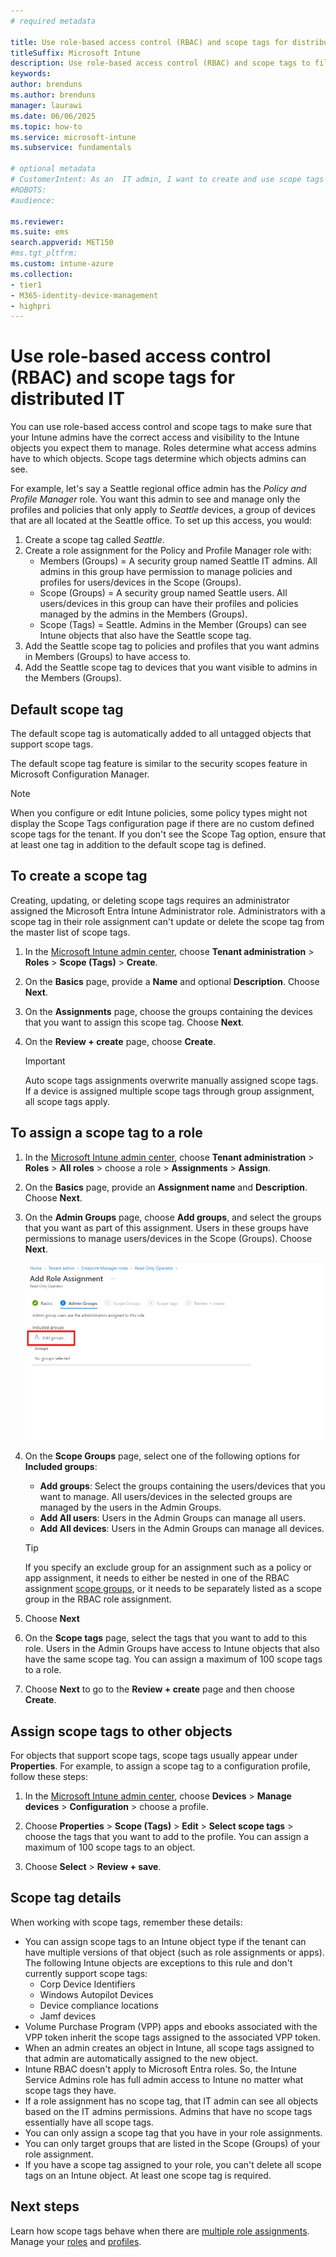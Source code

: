 ```yaml
---
# required metadata

title: Use role-based access control (RBAC) and scope tags for distributed IT
titleSuffix: Microsoft Intune
description: Use role-based access control (RBAC) and scope tags to filter configuration profiles to specific roles.
keywords:
author: brenduns
ms.author: brenduns
manager: laurawi
ms.date: 06/06/2025
ms.topic: how-to
ms.service: microsoft-intune
ms.subservice: fundamentals

# optional metadata
# CustomerIntent: As an  IT admin, I want to create and use scope tags so that right admins have the correct access and visibility to the required Intune objects.
#ROBOTS:
#audience:

ms.reviewer:
ms.suite: ems
search.appverid: MET150
#ms.tgt_pltfrm:
ms.custom: intune-azure
ms.collection:
- tier1
- M365-identity-device-management
- highpri
---
```


# Use role-based access control (RBAC) and scope tags for distributed IT

You can use role-based access control and scope tags to make sure that your Intune admins have the correct access and visibility to the Intune objects you expect them to manage. Roles determine what access admins have to which objects. Scope tags determine which objects admins can see.

For example, let's say a Seattle regional office admin has the *Policy and Profile Manager* role. You want this admin to see and manage only the profiles and policies that only apply to *Seattle* devices, a group of devices that are all located at the Seattle office. To set up this access, you would:

1. Create a scope tag called *Seattle*.
2. Create a role assignment for the Policy and Profile Manager role with:
    - Members (Groups) = A security group named Seattle IT admins. All admins in this group have  permission to manage policies and profiles for users/devices in the Scope (Groups).
    - Scope (Groups) = A security group named Seattle users. All users/devices in this group can have their profiles and policies managed by the admins in the Members (Groups).
    - Scope (Tags) = Seattle. Admins in the Member (Groups) can see Intune objects that also have the Seattle scope tag.
3. Add the Seattle scope tag to policies and profiles that you want admins in Members (Groups) to have access to.
4. Add the Seattle scope tag to devices that you want visible to admins in the Members (Groups).

## Default scope tag

The default scope tag is automatically added to all untagged objects that support scope tags.

The default scope tag feature is similar to the security scopes feature in Microsoft Configuration Manager.

> [!NOTE]
> When you configure or edit Intune policies, some policy types might not display the Scope Tags configuration page if there are no custom defined scope tags for the tenant.
> If you don't see the Scope Tag option, ensure that at least one tag in addition to the default scope tag is defined.

## To create a scope tag

Creating, updating, or deleting scope tags requires an administrator assigned the Microsoft Entra Intune Administrator role. Administrators with a scope tag in their role assignment can't update or delete the scope tag from the master list of scope tags.

1. In the [Microsoft Intune admin center](https://go.microsoft.com/fwlink/?linkid=2109431), choose **Tenant administration** > **Roles** > **Scope (Tags)** > **Create**.
2. On the **Basics** page, provide a **Name** and optional **Description**. Choose **Next**.
3. On the **Assignments** page, choose the groups containing the devices that you want to assign this scope tag. Choose **Next**.
4. On the **Review + create** page, choose **Create**.

    > [!IMPORTANT]
    > Auto scope tags assignments overwrite manually assigned scope tags.
    > If a device is assigned multiple scope tags through group assignment, all scope tags apply.

## To assign a scope tag to a role

1. In the [Microsoft Intune admin center](https://go.microsoft.com/fwlink/?linkid=2109431), choose **Tenant administration** > **Roles** > **All roles** > choose a role > **Assignments** > **Assign**.
2. On the **Basics** page, provide an **Assignment name** and **Description**. Choose **Next**.
3. On the **Admin Groups** page, choose **Add groups**, and select the groups that you want as part of this assignment. Users in these groups have permissions to manage users/devices in the Scope (Groups). Choose **Next**.

    ![Screenshot of select member groups.](./media/scope-tags/select-member-groups.png)

4. On the **Scope Groups** page, select one of the following options for **Included groups**:
    - **Add groups**: Select the groups containing the users/devices that you want to manage. All users/devices in the selected groups are managed by the users in the Admin Groups.
    - **Add All users**: Users in the Admin Groups can manage all users.
    - **Add All devices**: Users in the Admin Groups can manage all devices.

   > [!TIP]  
   > If you specify an exclude group for an assignment such as a policy or app assignment, it needs to either be nested in one of the RBAC assignment [scope groups](role-based-access-control.md#about-intune-role-assignments), or it needs to be separately listed as a scope group in the RBAC role assignment.

5. Choose **Next**
6. On the **Scope tags** page, select the tags that you want to add to this role. Users in the Admin Groups have access to Intune objects that also have the same scope tag. You can assign a maximum of 100 scope tags to a role.
7. Choose **Next** to go to the **Review + create** page and then choose **Create**.

## Assign scope tags to other objects

For objects that support scope tags, scope tags usually appear under **Properties**. For example, to assign a scope tag to a configuration profile, follow these steps:

1. In the [Microsoft Intune admin center](https://go.microsoft.com/fwlink/?linkid=2109431), choose **Devices** > **Manage devices** > **Configuration** > choose a profile.

2. Choose **Properties** > **Scope (Tags)** > **Edit** > **Select scope tags** > choose the tags that you want to add to the profile. You can assign a maximum of 100 scope tags to an object.
3. Choose **Select** > **Review + save**.

## Scope tag details

When working with scope tags, remember these details:

- You can assign scope tags to an Intune object type if the tenant can have multiple versions of that object (such as role assignments or apps).
  The following Intune objects are exceptions to this rule and don't currently support scope tags:
  - Corp Device Identifiers
  - Windows Autopilot Devices
  - Device compliance locations
  - Jamf devices
- Volume Purchase Program (VPP) apps and ebooks associated with the VPP token inherit the scope tags assigned to the associated VPP token.
- When an admin creates an object in Intune, all scope tags assigned to that admin are automatically assigned to the new object.
- Intune RBAC doesn't apply to Microsoft Entra roles. So, the Intune Service Admins role has full admin access to Intune no matter what scope tags they have.
- If a role assignment has no scope tag, that IT admin can see all objects based on the IT admins permissions. Admins that have no scope tags essentially have all scope tags.
- You can only assign a scope tag that you have in your role assignments.
- You can only target groups that are listed in the Scope (Groups) of your role assignment.
- If you have a scope tag assigned to your role, you can't delete all scope tags on an Intune object. At least one scope tag is required.

## Next steps

Learn how scope tags behave when there are [multiple role assignments](role-based-access-control.md#multiple-role-assignments).
Manage your [roles](role-based-access-control.md) and [profiles](../configuration/device-profile-assign.md).
